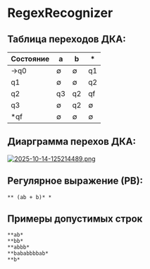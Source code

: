# RegexRecognizer
## Таблица переходов ДКА:

| Состояние | a | b | * |
|-----------|---|---|---|
| ->q0 | ∅ | ∅ | q1 |
| q1 | ∅ | ∅ | q2 |
| q2 | q3 | q2 | qf |
| q3 | ∅ | q2 | ∅ |
| *qf | ∅ | ∅ | ∅ |

## Диарграмма перехов ДКА:

[![2025-10-14-125214489.png](https://i.postimg.cc/13ZCtTZC/2025-10-14-125214489.png)](https://postimg.cc/BXMc7mbH)
## Регулярное выражение (РВ):

```
** (ab + b)* *
```
## Примеры допустимых строк
```
**ab*
**bb*
**abbb*
**bababbbbab*
**b*
```

